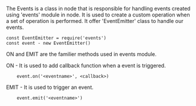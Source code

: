 The Events is a class in node that is responsible for handling events created using 'events' module in node.
It is used to create a custom operation when a set of operation is performed.
It offer 'EventEmitter' class to handle our events.

    const EventEmitter = require('events')
    const event - new EventEmitter()

ON and EMIT are the familier methods used in events module.

ON - It is used to add callback function when a event is triggered.

        event.on('<eventname>', <callback>)

EMIT - It is used to trigger an event.

        event.emit('<eventname>')